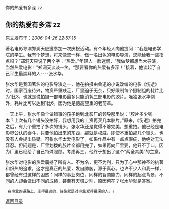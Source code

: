 你的热爱有多深    zz
## 你的热爱有多深    zz

 原文发布于：*2006-04-26 22:57:15*

     
著名电影导演郑洞天应邀参加一次庆祝活动。有个年轻人向他提问：“我是电影学院的学生。我有个梦想，将来像您一样，做一名出色的电影导演，您能给我一些指点吗？”郑洞天只说了两个字：“热爱。”年轻人一脸迷惘，“我做梦都想当大导演，当然热爱电影！”郑洞天淡淡一笑，“那要看你的热爱有多深！”接着，他谈起了自己平生最崇拜的人----张水华。 

                   

                      

    
张水华是我国著名的电影导演之一，他在拍摄由鲁迅的小说改编的电影《伤逝》时，国家百废待兴，物资严重缺乏，厂里迫于无奈，只好限制每个摄制组的耗片比为1比3，也就是说拍摄一部电影最多只能消耗三部电影的胶片。唯独张水华例外，耗片比可以达到1比6，因为他是德高望重的老前辈。

                      

    
一天上午，张水华像个做错事的孩子跑到北影厂的领导那里说：“胶片多少钱一本？上次有几个镜头没拍好，我想用我的工资再买几本胶片。”原来，《伤逝》拍完之后，有几个重拍了多次的镜头，张水华还是觉得不够完美，想重拍。他已经是电影界公认的泰斗，只要他拍出来的东西，那就是权威，即使不重拍那几个镜头，也没有人会提出质疑。可张水华太爱电影了，如果作品中有一点点瑕疵，他绝对无法容忍。但问题是，厂里划拨的胶片全都用完了，如果再向厂里要，他开不了口，因为厂里已经给了自己特殊照顾。考虑再三，他终于想出了这个“两全其美”的主意。

                      

     
张水华对电影的热爱震撼了所有人。不为名，更不为利，只为了心中那神圣的执著和炽热的追求，这才是真正的热爱，发自肺腑，源于真心。也许不少人和我一样，都曾经有过这样的困惑：同样的事业岗位，同样的智商能力，同样的起点背景，不同的人却会做出不同的成绩，甚至有天壤之别，原因何在？张水华就是答案。

     在事业的道路上，走得最远的，往往就是对事业爱得最深的人。?

[返回目录](index.html)
